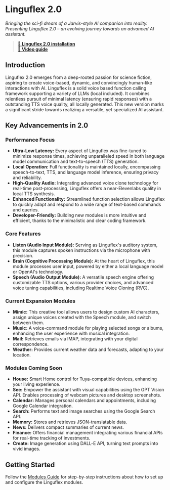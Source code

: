# Linguflex 2.0

*Bringing the sci-fi dream of a Jarvis-style AI companion into reality. Presenting Linguflex 2.0 – an evolving journey towards an advanced AI assistant.*
>
> **[📓 Linguflex 2.0 installation ](./docs/installation.md)**  
> **[🎥 Video guide ](https://www.youtube.com/watch?v=KJ4HQ5Ud9L8)**  


## Introduction

Linguflex 2.0 emerges from a deep-rooted passion for science fiction, aspiring to create voice-based, dynamic, and convincingly human-like interactions with AI. Linguflex is a solid voice based function calling framework supporting a variety of LLMs (local included). It combines relentless pursuit of minimal latency (ensuring rapid responses) with a outstanding TTS voice quality, all locally generated. This new version marks a significant stride towards realizing a versatile, yet specialized AI assistant.

## Key Advancements in 2.0

### Performance Focus
- **Ultra-Low Latency:** Every aspect of Linguflex was fine-tuned to minimize response times, achieving unparalleled speed in both language model communication and text-to-speech (TTS) generation.
- **Local Operation:** Full functionality is maintained locally, encompassing speech-to-text, TTS, and language model inference, ensuring privacy and reliability.
- **High-Quality Audio:** Integrating advanced voice clone technology for real-time post-processing, Linguflex offers a near-Elevenlabs quality in local TTS synthesis.
- **Enhanced Functionality:** Streamlined function selection allows Linguflex to quickly adapt and respond to a wide range of text-based commands and queries.
- **Developer-Friendly:** Building new modules is more intuitive and efficient, thanks to the minimalistic and clear coding framework.

### Core Features
- **Listen (Audio Input Module):** Serving as Linguflex's auditory system, this module captures spoken instructions via the microphone with precision.
- **Brain (Cognitive Processing Module):** At the heart of Linguflex, this module processes user input, powered by either a local language model or OpenAI's technology.
- **Speech (Audio Output Module):** A versatile speech engine offering customizable TTS options, various provider choices, and advanced voice tuning capabilities, including Realtime Voice Cloning (RVC).

### Current Expansion Modules
- **Mimic:** This creative tool allows users to design custom AI characters, assign unique voices created with the Speech module, and switch between them.
- **Music:** A voice-command module for playing selected songs or albums, enhancing the user experience with musical integration.
- **Mail:** Retrieves emails via IMAP, integrating with your digital correspondence.
- **Weather:** Provides current weather data and forecasts, adapting to your location.

### Modules Coming Soon
- **House:** Smart Home control for Tuya-compatible devices, enhancing your living experience.
- **See:** Empower the assistant with visual capabilities using the GPT Vision API. Enables processing of webcam pictures and desktop screenshots.
- **Calendar:** Manages personal calendars and appointments, including Google Calendar integration.
- **Search:** Performs text and image searches using the Google Search API.
- **Memory:** Stores and retrieves JSON-translatable data.
- **News:** Delivers compact summaries of current news.
- **Finance:** Offers financial management integrating various financial APIs for real-time tracking of investments.
- **Create:** Image generation using DALL-E API, turning text prompts into vivid images.

## Getting Started

Follow the [Modules Guide](./docs/modules.md) for step-by-step instructions about how to set up and configure the Linguflex modules.
